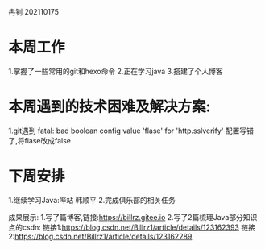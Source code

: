
冉钊 202110175
# 本周工作
1.掌握了一些常用的git和hexo命令
2.正在学习java
3.搭建了个人博客

# 本周遇到的技术困难及解决方案:
1.git遇到
fatal: bad boolean config value 'flase' for 'http.sslverify'
配置写错了,将flase改成false

# 下周安排
1.继续学习Java:哔站 韩顺平
2.完成俱乐部的相关任务

成果展示:
1.写了篇博客,链接:https://billrz.gitee.io
2.写了2篇梳理Java部分知识点的csdn:
链接1:https://blog.csdn.net/Billrz1/article/details/123162393
链接2:https://blog.csdn.net/Billrz1/article/details/123162289

